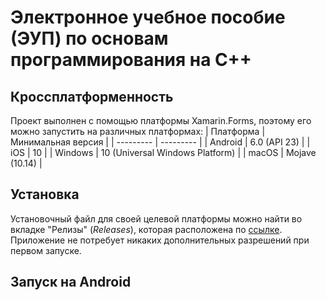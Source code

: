 # Электронное учебное пособие (ЭУП) по основам программирования на С++ #
## Кроссплатформенность ##
Проект выполнен с помощью платформы Xamarin.Forms, поэтому его можно запустить на различных платформах:
| Платформа | Минимальная версия |
| --------- | --------- |
| Android | 6.0 (API 23) |
| iOS | 10 |
| Windows | 10 (Universal Windows Platform) |
| macOS | Mojave (10.14) |
## Установка ##
Установочный файл для своей целевой платформы можно найти во вкладке "Релизы" (*Releases*), которая расположена по [ссылке](https://github.com/LeoKhariton/Mobile-Cpp-Tutorial/releases).
Приложение не потребует никаких дополнительных разрешений при первом запуске.
## Запуск на Android ##
